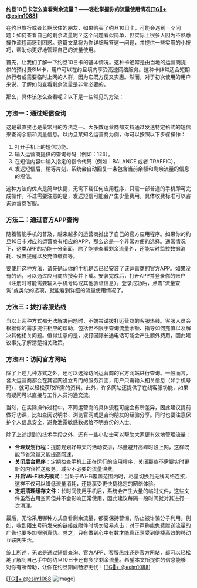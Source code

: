 **约旦10日卡怎么查看剩余流量？——轻松掌握你的流量使用情况[[TG💪+ @esim1088](https://t.me/s/esim1088)]**

在约旦旅行或者长期居住的朋友，如果购买了约旦10日卡，可能会遇到一个问题：如何查看自己的剩余流量呢？这个问题看似简单，但实际上很多人因为不熟悉操作流程而感到困惑。这篇文章将为你详细解答这一问题，并提供一些实用的小技巧，帮助你更好地管理自己的流量使用。

首先，让我们了解一下约旦10日卡的基本情况。这种卡通常是由当地的运营商提供的预付费SIM卡，用户可以在约旦境内享受高速网络服务。这种卡非常适合短期旅行者或需要临时上网的人群，因为它既方便又实惠。然而，对于初次使用的用户来说，了解如何查看剩余流量是非常必要的。

那么，具体该怎么查看呢？以下是一些常见的方法：

### 方法一：通过短信查询

这是最直接也是最常用的方法之一。大多数运营商都支持通过发送特定格式的短信来查询余额和流量信息。以约旦某知名运营商为例，你可以按照以下步骤操作：

1. 打开手机上的短信功能。
2. 输入运营商提供的查询号码（例如：123）。
3. 在短信内容中输入指定的指令代码（例如：BALANCE 或者 TRAFFIC）。
4. 发送短信后，稍等片刻，系统会自动回复一条包含当前余额和剩余流量的信息的短信。

这种方法的优点是简单快捷，无需下载任何应用程序，只需一部普通的手机即可完成操作。不过需要注意的是，发送短信可能会产生少量费用，具体收费标准可以咨询运营商客服。

### 方法二：通过官方APP查询

随着智能手机的普及，越来越多的运营商推出了自己的官方应用程序。如果你的约旦10日卡对应的运营商有相应的APP，那么这是一个非常方便的选择。通常情况下，这类APP的功能十分全面，除了能够查看剩余流量外，还能实时监控数据消耗、设置提醒以及充值缴费等。

要使用这种方法，请先确认你的手机是否已经安装了该运营商的官方APP。如果没有的话，可以通过应用商店搜索并下载。安装完成后，打开APP并登录你的账户（注册时可能需要输入手机号码或其他验证信息）。登录成功后，点击“流量查询”或类似的选项，就能看到详细的流量使用情况了。

### 方法三：拨打客服热线

当以上两种方式都无法解决问题时，不妨尝试拨打运营商的客服热线。客服人员会根据你的需求提供相应的帮助，包括但不限于查询流量余额、指导如何充值以及解决其他相关问题。值得注意的是，拨打国际长途电话可能会产生额外费用，因此建议事先了解清楚相关政策。

### 方法四：访问官方网站

除了上述几种方式之外，还可以选择访问运营商的官方网站进行查询。一般而言，各大运营商都会在其官网设立专门的服务页面，用户只需输入相关信息（如手机号码），就可以轻松获取所需的资料。此外，许多网站还提供了在线客服功能，如果有疑问可以直接与工作人员沟通交流。

当然，在实际操作过程中，不同运营商的具体流程可能会有所差异，因此建议提前做好功课，比如查阅说明书、浏览官网或是咨询朋友的经验分享。同时也要注意保护个人信息安全，避免泄露敏感数据给不明身份的人士。

除了上述提到的技术手段之外，还有一些小贴士可以帮助大家更有效地管理流量：

- **合理规划行程**：提前规划好每天的活动安排，尽量避开高峰时段上网，这样既能节省流量又能提高网速。
- **关闭后台程序**：定期检查手机上正在运行的应用程序，关闭那些不需要实时更新的内容推送服务，减少不必要的流量浪费。
- **开启Wi-Fi优先模式**：当处于Wi-Fi覆盖范围内时，尽量切换到无线网络连接，这样不仅可以降低流量消耗，还能享受更快捷稳定的网络体验。
- **定期清理缓存文件**：长时间使用手机后，系统会产生大量的临时文件，这些文件虽然占用空间但并不会影响正常使用，因此建议每隔一段时间就对其进行一次清理。

最后，无论采用哪种方式查看剩余流量，都要保持警惕，防止被诈骗分子利用。例如，收到陌生号码发来的链接或附件时切勿轻易点击；对于声称能免费赠送流量的广告也要多加辨别真伪。总之，只有做到心中有数才能真正享受到便捷高效的移动互联网生活。

综上所述，无论是通过短信查询、官方APP、客服热线还是官方网站，都可以轻松地了解到自己手中的约旦10日卡还有多少剩余流量。希望本文所提供的信息能够对你有所帮助，让你在约旦期间畅游无忧！[[TG💪+ @esim1088](https://t.me/s/esim1088)] 

[[TG💪+ @esim1088](https://t.me/s/esim1088) ![Image](https://i.postimg.cc/4NQfJmqS/Snipaste-2025-05-13-00-14-12.png)]